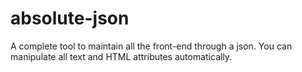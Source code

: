 absolute-json
=========

A complete tool to maintain all the front-end through a json. You can manipulate all text and HTML attributes automatically.